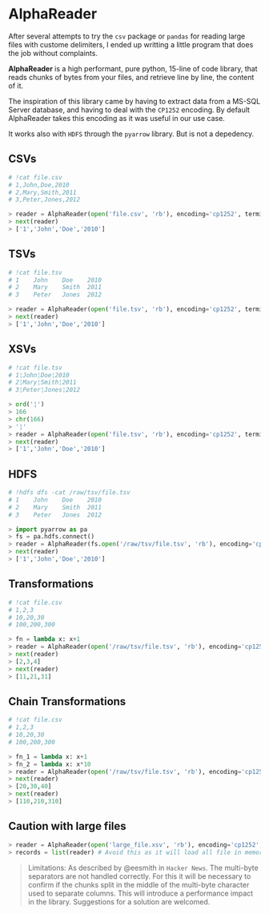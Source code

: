 # AlphaReader

After several attempts to try the `csv` package or `pandas` for reading large files with custome delimiters, I ended up writting a little program that does the job without complaints.

__AlphaReader__ is a high performant, pure python, 15-line of code library, that reads chunks of bytes from your files, and retrieve line by line, the content of it.

The inspiration of this library came by having to extract data from a MS-SQL Server database, and having to deal with the `CP1252` encoding. By default AlphaReader takes this encoding as it was useful in our use case.

It works also with `HDFS` through the `pyarrow` library. But is not a depedency.

## CSVs
```python
# !cat file.csv
# 1,John,Doe,2010
# 2,Mary,Smith,2011
# 3,Peter,Jones,2012

> reader = AlphaReader(open('file.csv', 'rb'), encoding='cp1252', terminator=10, delimiter=44)
> next(reader)
> ['1','John','Doe','2010']
```

## TSVs
```python
# !cat file.tsv
# 1    John    Doe    2010
# 2    Mary    Smith  2011
# 3    Peter   Jones  2012

> reader = AlphaReader(open('file.tsv', 'rb'), encoding='cp1252', terminator=10, delimiter=9)
> next(reader)
> ['1','John','Doe','2010']
```

## XSVs
```python
# !cat file.tsv
# 1¦John¦Doe¦2010
# 2¦Mary¦Smith¦2011
# 3¦Peter¦Jones¦2012

> ord('¦')
> 166
> chr(166)
> '¦'
> reader = AlphaReader(open('file.tsv', 'rb'), encoding='cp1252', terminator=10, delimiter=166)
> next(reader)
> ['1','John','Doe','2010']
```

## HDFS
```python
# !hdfs dfs -cat /raw/tsv/file.tsv
# 1    John    Doe    2010
# 2    Mary    Smith  2011
# 3    Peter   Jones  2012

> import pyarrow as pa
> fs = pa.hdfs.connect()
> reader = AlphaReader(fs.open('/raw/tsv/file.tsv', 'rb'), encoding='cp1252', terminator=10, delimiter=9)
> next(reader)
> ['1','John','Doe','2010']
```

## Transformations
```python
# !cat file.csv
# 1,2,3
# 10,20,30
# 100,200,300

> fn = lambda x: x+1
> reader = AlphaReader(open('/raw/tsv/file.tsv', 'rb'), encoding='cp1252', terminator=10, delimiter=44, fn_transform=fn)
> next(reader)
> [2,3,4]
> next(reader)
> [11,21,31]
```

## Chain Transformations
```python
# !cat file.csv
# 1,2,3
# 10,20,30
# 100,200,300

> fn_1 = lambda x: x+1
> fn_2 = lambda x: x*10
> reader = AlphaReader(open('/raw/tsv/file.tsv', 'rb'), encoding='cp1252', terminator=10, delimiter=44, fn_transform=[fn_1, fn_2])
> next(reader)
> [20,30,40]
> next(reader)
> [110,210,310]
```

## __Caution__ with large files
```python
> reader = AlphaReader(open('large_file.xsv', 'rb'), encoding='cp1252', terminator=172, delimiter=173)
> records = list(reader) # Avoid this as it will load all file in memory
```

> Limitations:
> As described by @eesmith in `Hacker News`. The multi-byte separators are not handled correctly. For this it will be necessary to confirm if the chunks split in the middle of the multi-byte character used to separate columns. This will introduce a performance impact in the library. Suggestions for a solution are welcomed.